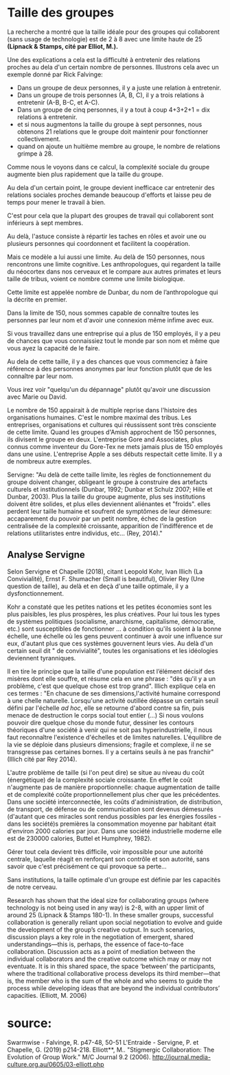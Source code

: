 # Taille des groupes

La recherche a montré que la taille idéale pour des groupes qui collaborent (sans usage de technologie) est de 2 à 8 avec une limite haute de 25 **(Lipnack & Stamps, cité par Elliot, M.).**

Une des explications a cela est la difficulté à entretenir des relations proches au dela d'un certain nombre de personnes. Illustrons cela avec un exemple donné par Rick Falvinge: 

- Dans un groupe de deux personnes, il y a juste une relation à entretenir.
- Dans un groupe de trois personnes (A, B, C), il y a trois relations à entretenir (A-B, B-C, et A-C).
- Dans un groupe de cinq personnes, il y a tout à coup 4+3+2+1 = dix relations à entretenir.
- et si nous augmentons la taille du groupe à sept personnes, nous obtenons 21 relations que le groupe doit maintenir pour fonctionner collectivement.
- quand on ajoute un huitième membre au groupe, le nombre de relations grimpe à 28.

Comme nous le voyons dans ce calcul, la complexité sociale du groupe augmente bien plus rapidement que la taille du groupe.

Au dela d'un certain point, le groupe devient inefficace car entretenir des relations sociales proches demande beaucoup d'efforts et laisse peu de temps pour mener le travail à bien.

C'est pour cela que la plupart des groupes de travail qui collaborent sont inférieurs à sept membres.

Au delà, l'astuce consiste à répartir les taches en rôles et avoir une ou plusieurs personnes qui coordonnent et facilitent la coopération.

Mais ce modèle a lui aussi une limite. Au delà de 150 personnes, nous rencontrons une limite cognitive. Les anthropologues, qui regardent la taille du néocortex dans nos cerveaux et le compare aux autres primates et leurs taille de tribus, voient ce nombre comme une limite biologique.

Cette limite est appelée nombre de Dunbar, du nom de l’anthropologue qui la décrite en premier.  

Dans la limite de 150, nous sommes capable de connaître toutes les personnes par leur nom et d'avoir une connexion même infime avec eux.

Si vous travaillez dans une entreprise qui a plus de 150 employés, il y a peu de chances que vous connaissiez tout le monde par son nom et même que vous ayez la capacité de le faire. 

Au dela de cette taille, il y a des chances que vous commenciez à faire référence à des personnes anonymes par leur fonction plutôt que de les connaître par leur nom.

Vous irez voir "quelqu'un du dépannage" plutôt qu'avoir une discussion avec Marie ou David. 

Le nombre de 150 appairait à de multiple reprise dans l'histoire des organisations humaines. C'est le nombre maximal des tribus. Les entreprises, organisations et cultures qui réussissent sont très consciente de cette limite. Quand les groupes d'Amish approchent de 150 personnes, ils divisent le groupe en deux. L'entreprise Gore and Associates, plus connus comme inventeur du Gore-Tex ne mets jamais plus de 150 employés dans une usine. L'entreprise Apple a ses débuts respectait cette limite. Il y a de nombreux autre exemples.

Servigne: "Au delà de cette taille limite, les règles de fonctionnement du groupe doivent changer, obligeant le groupe à construire des artefacts culturels et institutionnels (Dunbar, 1992; Dunbar et Schulz 2007; Hille et Dunbar, 2003). Plus la taille du groupe augmente, plus ses institutions doivent être solides, et plus elles deviennent aliénantes et "froids". elles perdent leur taille humaine et soufrent de symptômes de leur démesure: accaparement du pouvoir par un petit nombre, échec de la gestion centralisée de la complexité croissante, apparition de l'indifférence et de relations utilitaristes entre individus, etc… (Rey, 2014)."

## Analyse Servigne

Selon Servigne et Chapelle (2018), citant Leopold Kohr, Ivan Illich (La Convivialité), Ernst F. Shumacher (Small is beautiful), Olivier Rey (Une question de taille), au delà et en deçà d'une taille optimale, il y a dysfonctionnement. 

Kohr a constaté que les petites nations et les petites économies sont les plus paisibles, les plus prospères, les plus créatives. Pour lui tous les types de systèmes politiques (socialisme, anarchisme, capitalisme, démocratie, etc.) sont susceptibles de fonctionner … à condition qu'ils soient à la bonne échelle, une échelle où les gens peuvent continuer à avoir une influence sur eux, d'autant plus que ces systèmes gouvernent leurs vies. Au delà d'un certain seuil dit " de convivialité", toutes les organisations et les idéologies deviennent tyranniques.

Il en tire le principe que la taille d'une population est l’élément décisif des misères dont elle souffre, et résume cela en une phrase : "dès qu'il y a un problème, c'est que quelque chose est trop grand". Illich explique cela en ces termes : "En chacune de ses dimensions,l'activité humaine correspond à une chelle naturelle. Lorsqu'une activité outillée dépasse un certain seuil défini par l'échelle *ad hoc*, elle se retourne d'abord contre sa fin, puis menace de destruction le corps social tout entier (...) Si nous voulons pouvoir dire quelque chose du monde futur, dessiner les contours théoriques d'une société à venir qui ne soit pas hyperindustrielle, il nous faut reconnaître l'existence d'échelles et de limites naturelles. L'équilibre de la vie se déploie dans plusieurs dimensions; fragile et complexe, il ne se transgresse pas certaines bornes. Il y a certains seuils à ne pas franchir" (Illich cité par Rey 2014).

L'autre problème de taille (si l'on peut dire) se situe au niveau du coût (énergétique) de la complexité sociale croissante. En effet le coût n'augmente pas de manière proportionnelle: chaque augmentation de taille et de complexité coûte proportionnellement plus cher que les précédentes. Dans une société interconnectée, les coûts d'administration, de distribution, de transport, de défense ou de communication sont devenus démesurés (d'autant que ces miracles sont rendus possibles par les énergies fossiles - dans les société)s premières la consommation moyenne par habitant était d'environ 2000 calories par jour. Dans une société industrielle moderne elle est de 230000 calories, Buttel et Humphrey, 1982).

Gérer tout cela devient très difficile, voir impossible pour une autorité centrale, laquelle réagit en renforçant son contrôle et son autorité, sans savoir que c'est précisément ce qui provoque sa perte…

Sans institutions, la taille optimale d'un groupe est définie par les capacités de notre cerveau.



Research has shown that the ideal size for collaborating groups (where technology is not being used in any way) is 2-8, with an upper limit of around 25 (Lipnack & Stamps 180-1). In these smaller groups, successful collaboration is generally reliant upon social negotiation to evolve and guide the development of the group’s creative output. In such scenarios, discussion plays a key role in the negotiation of emergent, shared understandings—this is, perhaps, the essence of face-to-face collaboration. Discussion acts as a point of mediation between the individual collaborators and the creative outcome which may or may not eventuate. It is in this shared space, the space ‘between’ the participants, where the traditional collaborative process develops its third member—that is, the member who is the sum of the whole and who seems to guide the process while developing ideas that are beyond the individual contributors’ capacities. (Elliott, M. 2006)

# source:
Swarmwise - Falvinge, R.  p47-48, 50-51 
L'Entraide - Servigne, P. et Chapelle, G. (2019) p214-218.
Elliott**, M.. "Stigmergic Collaboration: The Evolution of Group Work." M/C Journal 9.2 (2006).
http://journal.media-culture.org.au/0605/03-elliott.php
